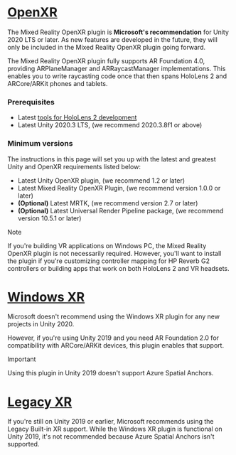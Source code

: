 # [OpenXR](#tab/openxr)

The Mixed Reality OpenXR plugin is **Microsoft's recommendation** for Unity 2020 LTS or later. As new features are developed in the future, they will only be included in the Mixed Reality OpenXR plugin going forward.

The Mixed Reality OpenXR plugin fully supports AR Foundation 4.0, providing ARPlaneManager and ARRaycastManager implementations. This enables you to write raycasting code once that then spans HoloLens 2 and ARCore/ARKit phones and tablets.

### Prerequisites 

* Latest [tools for HoloLens 2 development](../../../install-the-tools.md?tabs=unity#installation-checklist)
* Latest Unity 2020.3 LTS, (we recommend 2020.3.8f1 or above)

### Minimum versions

The instructions in this page will set you up with the latest and greatest Unity and OpenXR requirements listed below:

* Latest Unity OpenXR plugin, (we recommend 1.2 or later)
* Latest Mixed Reality OpenXR Plugin, (we recommend version 1.0.0 or later)
* **(Optional)** Latest MRTK, (we recommend version 2.7 or later)
* **(Optional)** Latest Universal Render Pipeline package, (we recommend version 10.5.1 or later)

<!-- ![Screenshot of the open xr unity basic sample running on a HoloLens](../../images/openxr-example.png) -->

> [!NOTE]
> If you're building VR applications on Windows PC, the Mixed Reality OpenXR plugin is not necessarily required. However, you'll want to install the plugin if you're customizing controller mapping for HP Reverb G2 controllers or building apps that work on both HoloLens 2 and VR headsets.

# [Windows XR](#tab/windowsxr)

Microsoft doesn't recommend using the Windows XR plugin for any new projects in Unity 2020.

However, if you're using Unity 2019 and you need AR Foundation 2.0 for compatibility with ARCore/ARKit devices, this plugin enables that support.

> [!IMPORTANT]
> Using this plugin in Unity 2019 doesn't support Azure Spatial Anchors. 

# [Legacy XR](#tab/legacy)

If you're still on Unity 2019 or earlier, Microsoft recommends using the Legacy Built-in XR support. While the Windows XR plugin is functional on Unity 2019, it's not recommended because Azure Spatial Anchors isn't supported.